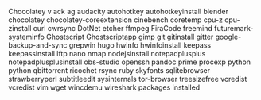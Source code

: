 Chocolatey v
ack 
ag 
audacity 
autohotkey 
autohotkeyinstall 
blender 
chocolatey 
chocolatey-coreextension 
cinebench 
coretemp 
cpu-z 
cpu-zinstall 
curl 
cwrsync 
DotNet 
etcher 
ffmpeg 
FiraCode 
freemind 
futuremark-systeminfo 
Ghostscript 
Ghostscriptapp 
gimp 
git 
gitinstall 
gitter 
google-backup-and-sync 
grepwin 
hugo 
hwinfo 
hwinfoinstall 
keepass 
keepassinstall 
lftp 
nano 
nmap 
nodejsinstall 
notepadplusplus 
notepadplusplusinstall 
obs-studio 
openssh 
pandoc 
prime 
procexp 
python 
python 
qbittorrent 
ricochet 
rsync 
ruby 
skyfonts 
sqlitebrowser 
strawberryperl 
subtitleedit 
sysinternals 
tor-browser 
treesizefree 
vcredist 
vcredist 
vim 
wget 
wincdemu 
wireshark 
 packages installed
